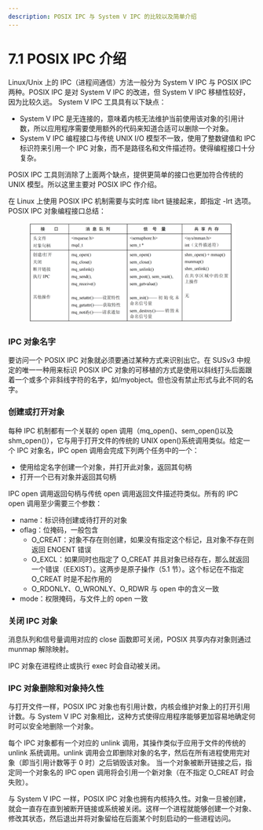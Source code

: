 ```yaml
---
description: POSIX IPC 与 System V IPC 的比较以及简单介绍
---
```


# 7.1 POSIX IPC 介绍

Linux/Unix 上的 IPC（进程间通信）方法一般分为 System V IPC 与 POSIX IPC 两种。POSIX IPC 是对 System V IPC 的改进，但 System V IPC 移植性较好，因为比较久远。 System V IPC 工具具有以下缺点：

* System V IPC 是无连接的，意味着内核无法维护当前使用该对象的引用计数，所以应用程序需要使用额外的代码来知道合适可以删除一个对象。
* System V IPC 编程接口与传统 UNIX I/O 模型不一致，使用了整数键值和 IPC 标识符来引用一个 IPC 对象，而不是路径名和文件描述符。使得编程接口十分复杂。

POSIX IPC 工具则消除了上面两个缺点，提供更简单的接口也更加符合传统的 UNIX 模型。所以这里主要对 POSIX IPC 作介绍。&#x20;

在 Linux 上使用 POSIX IPC 机制需要与实时库 librt 链接起来，即指定 -lrt 选项。 POSIX IPC 对象编程接口总结：&#x20;

<figure><img src="../.gitbook/assets/image (3).png" alt=""><figcaption></figcaption></figure>

### IPC 对象名字

要访问一个 POSIX IPC 对象就必须要通过某种方式来识别出它。在 SUSv3 中规定的唯一一种用来标识 POSIX IPC 对象的可移植的方式是使用以斜线打头后面跟着一个或多个非斜线字符的名字，如/myobject。但也没有禁止形式与此不同的名字。

### 创建或打开对象

每种 IPC 机制都有一个关联的 open 调用（mq\_open()、sem\_open()以及 shm\_open()），它与用于打开文件的传统的 UNIX open()系统调用类似。给定一个 IPC 对象名，IPC open 调用会完成下列两个任务中的一个：

* 使用给定名字创建一个对象，并打开此对象，返回其句柄
* 打开一个已有对象并返回其句柄

IPC open 调用返回句柄与传统 open 调用返回文件描述符类似。所有的 IPC open 调用至少需要三个参数：

* name：标识待创建或待打开的对象
* oflag：位掩码，一般包含
  * O\_CREAT：对象不存在则创建，如果没有指定这个标记，且对象不存在则返回 ENOENT 错误
  * O\_EXCL：如果同时也指定了 O\_CREAT 并且对象已经存在，那么就返回一个错误（EEXIST）。这两步是原子操作（5.1 节）。这个标记在不指定 O\_CREAT 时是不起作用的
  * O\_RDONLY、O\_WRONLY、O\_RDWR 与 open 中的含义一致
* mode：权限掩码，与文件上的 open 一致

### 关闭 IPC 对象

消息队列和信号量调用对应的 close 函数即可关闭，POSIX 共享内存对象则通过 munmap 解除映射。

&#x20;IPC 对象在进程终止或执行 exec 时会自动被关闭。

### IPC 对象删除和对象持久性

与打开文件一样，POSIX IPC 对象也有引用计数，内核会维护对象上的打开引用计数。与 System V IPC 对象相比，这种方式使得应用程序能够更加容易地确定何时可以安全地删除一个对象。

每个 IPC 对象都有一个对应的 unlink 调用，其操作类似于应用于文件的传统的 unlink 系统调用。unlink 调用会立即删除对象的名字，然后在所有进程使用完对象（即当引用计数等于 0 时）之后销毁该对象。 当一个对象被断开链接之后，指定同一个对象名的 IPC open 调用将会引用一个新对象（在不指定 O\_CREAT 时会失败）。&#x20;

与 System V IPC 一样，POSIX IPC 对象也拥有内核持久性。对象一旦被创建，就会一直存在直到被断开链接或系统被关闭。这样一个进程就能够创建一个对象、修改其状态，然后退出并将对象留给在后面某个时刻启动的一些进程访问。
